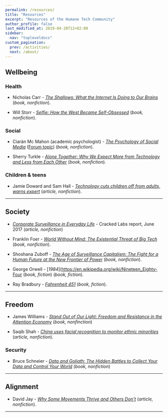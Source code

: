 ```yaml
---
permalink: /resources/
title: "Resources"
excerpt: "Resources of the Humane Tech Community"
author_profile: false
last_modified_at: 2019-04-20T12+02:00
sidebar:
  nav: "topleveldocs"
custom_pagination:
  prev: /activities/
  next: /about/
---
```


## Wellbeing

### Health

- Nicholas Carr - [_The Shallows: What the Internet Is Doing to Our Brains_](http://www.nicholascarr.com/?page_id=16) (_book, nonfiction_).

- Will Storr - [_Selfie: How the West Became Self-Obsessed_](https://www.panmacmillan.com/authors/will-storr/selfie/9781447283669) (_book, nonfiction_).


### Social

- Ciarán Mc Mahon (academic psychologist) - [_The Psychology of Social Media_](https://www.routledge.com/The-Psychology-of-Social-Media-1st-Edition/Mc-Mahon/p/book/9781138047754) ([Forum topic](https://community.humanetech.com/t/new-book-the-psychology-of-social-media/3759)) (_book, nonfiction_).

- Sherry Turkle - [_Alone Together: Why We Expect More from Technology and Less from Each Other_](https://www.mit.edu/~sturkle/) (_book, nonfiction_).


### Children & teens

- Jamie Doward and Sam Hall - [_Technology cuts children off from adults, warns expert_](https://www.theguardian.com/society/2019/apr/27/technology-threatens-child-development-psychology-expert-warns) (_article, nonfiction_).

---

## Society


- [_Corporate Surveillance in Everyday Life_](https://crackedlabs.org/en/corporate-surveillance) - Cracked Labs report, June 2017 (_article, nonfiction_)

- Franklin Foer - [_World Without Mind: The Existential Threat of Big Tech_]( https://www.penguinrandomhouse.com/books/533937/world-without-mind-by-franklin-foer/9781101981122) (_book, nonfiction_).

- Shoshana Zuboff - [_The Age of Surveillance Capitalism: The Fight for a Human Future at the New Frontier of Power_](https://shoshanazuboff.com/) (_book, nonfiction_).

- George Orwell - [_1984_](https://en.wikipedia.org/wiki/Nineteen_Eighty-Four (_book, fiction_) (_book, fiction_).

- Ray Bradbury - [_Fahrenheit 451_](https://en.wikipedia.org/wiki/Fahrenheit_451) (_book, fiction_).




---



## Freedom

- James Williams - [_Stand Out of Our Light: Freedom and Resistance in the Attention Economy_](https://www.cambridge.org/core/books/stand-out-of-our-light/3F8D7BA2C0FE3A7126A4D9B73A89415D) (_book, nonfinction_)

- Saqib Shah - [_China uses facial recognition to monitor ethnic minorities_](ttps://www.engadget.com/2018/01/18/china-facial-recognition-uyghurs-xinjiang/) (_article, nonfiction_).


### Security
- Bruce Schneier - [_Data and Goliath: The Hidden Battles to Collect Your Data and Control Your World_](https://www.schneier.com/books/data_and_goliath/) (_book, nonfiction_)

---

## Alignment

- David Jay - [_Why Some Movements Thrive and Others Don’t_](https://medium.com/s/story/relationship-machines-675305924d5?sk=b277bbdf2843f22d3a81d79bc20e98ca) (_article, nonfiction_).


---
